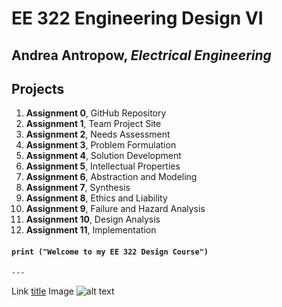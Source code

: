 # EE 322 Engineering Design VI
## Andrea Antropow, *Electrical Engineering*
## Projects
1. **Assignment 0**, GitHub Repository
2. **Assignment 1**, Team Project Site
3. **Assignment 2**, Needs Assessment
4. **Assignment 3**, Problem Formulation
5. **Assignment 4**, Solution Development
6. **Assignment 5**, Intellectual Properties
7. **Assignment 6**, Abstraction and Modeling
8. **Assignment 7**, Synthesis
10. **Assignment 8**, Ethics and Liability
11. **Assignment 9**, Failure and Hazard Analysis
12. **Assignment 10**, Design Analysis
13. **Assignment 11**, Implementation

#### `print ("Welcome to my EE 322 Design Course")`
	---
Link	[title](https://www.example.com)
Image	![alt text](image.jpg)

